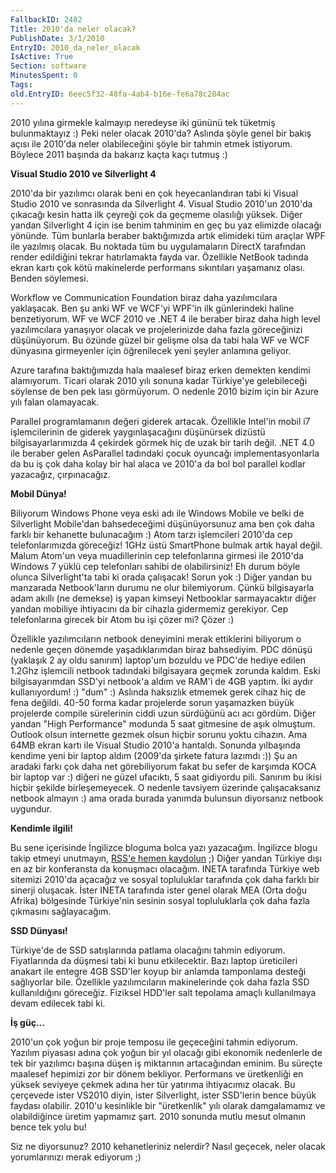 ```yaml
---
FallbackID: 2482
Title: 2010'da neler olacak?
PublishDate: 3/1/2010
EntryID: 2010_da_neler_olacak
IsActive: True
Section: software
MinutesSpent: 0
Tags: 
old.EntryID: 6eec5f32-48fa-4ab4-b16e-fe6a78c284ac
---
```

2010 yılına girmekle kalmayıp neredeyse iki gününü tek tüketmiş
bulunmaktayız :) Peki neler olacak 2010'da? Aslında şöyle genel bir
bakış açısı ile 2010'da neler olabileceğini şöyle bir tahmin etmek
istiyorum. Böylece 2011 başında da bakarız kaçta kaçı tutmuş :)

**Visual Studio 2010 ve Silverlight 4**

2010'da bir yazılımcı olarak beni en çok heyecanlandıran tabi ki Visual
Studio 2010 ve sonrasında da Silverlight 4. Visual Studio 2010'un
2010'da çıkacağı kesin hatta ilk çeyreği çok da geçmeme olasılığı
yüksek. Diğer yandan Silverlight 4 için ise benim tahminim en geç bu yaz
elimizde olacağı yönünde. Tüm bunlarla beraber baktığımızda artık
elimideki tüm araçlar WPF ile yazılmış olacak. Bu noktada tüm bu
uygulamaların DirectX tarafından render edildiğini tekrar hatırlamakta
fayda var. Özellikle NetBook tadında ekran kartı çok kötü makinelerde
performans sıkıntıları yaşamanız olası. Benden söylemesi.

Workflow ve Communication Foundation biraz daha yazılımcılara
yaklaşacak. Ben şu anki WF ve WCF'yi WPF'in ilk günlerindeki haline
benzetiyorum. WF ve WCF 2010 ve .NET 4 ile beraber biraz daha high level
yazılımcılara yanaşıyor olacak ve projelerinizde daha fazla göreceğinizi
düşünüyorum. Bu özünde güzel bir gelişme olsa da tabi hala WF ve WCF
dünyasına girmeyenler için öğrenilecek yeni şeyler anlamına geliyor.

Azure tarafına baktığımızda hala maalesef biraz erken demekten kendimi
alamıyorum. Ticari olarak 2010 yılı sonuna kadar Türkiye'ye gelebileceği
söylense de ben pek lası görmüyorum. O nedenle 2010 bizim için bir Azure
yılı falan olamayacak.

Parallel programlamanın değeri giderek artacak. Özellikle Intel'in mobil
i7 işlemcilerinin de giderek yaygınlaşacağını düşünürsek dizüstü
bilgisayarlarımızda 4 çekirdek görmek hiç de uzak bir tarih değil. .NET
4.0 ile beraber gelen AsParallel tadındaki çocuk oyuncağı
implementasyonlarla da bu iş çok daha kolay bir hal alaca ve 2010'a da
bol bol parallel kodlar yazacağız, çırpınacağız.

**Mobil Dünya!**

Biliyorum Windows Phone veya eski adı ile Windows Mobile ve belki de
Silverlight Mobile'dan bahsedeceğimi düşünüyorsunuz ama ben çok daha
farklı bir kehanette bulunacağım :) Atom tarzı işlemcileri 2010'da cep
telefonlarımızda göreceğiz! 1GHz üstü SmartPhone bulmak artık hayal
değil. Malum Atom'un veya muadillerinin cep telefonlarına girmesi ile
2010'da Windows 7 yüklü cep telefonları sahibi de olabilirsiniz! Eh
durum böyle olunca Silverlight'ta tabi ki orada çalışacak! Sorun yok :)
Diğer yandan bu manzarada Netbook'ların durumu ne olur bilemiyorum.
Çünkü bilgisayarla adam akıllı (ne demekse) iş yapan kimseyi Netbooklar
sarmayacaktır diğer yandan mobiliye ihtiyacını da bir cihazla gidermemiz
gerekiyor. Cep telefonlarına girecek bir Atom bu işi çözer mi? Çözer :)

Özellikle yazılımcıların netbook deneyimini merak ettiklerini biliyorum
o nedenle geçen dönemde yaşadıklarımdan biraz bahsediyim. PDC dönüşü
(yaklaşık 2 ay oldu sanırım) laptop'um bozuldu ve PDC'de hediye edilen
1.2Ghz işlemcili netbook tadındaki bilgisayara geçmek zorunda kaldım.
Eski bilgisayarımdan SSD'yi netbook'a aldım ve RAM'i de 4GB yaptım. İki
aydır kullanıyordum! :) "dum" :) Aslında haksızlık etmemek gerek cihaz
hiç de fena değildi. 40-50 forma kadar projelerde sorun yaşamazken büyük
projelerde compile sürelerinin ciddi uzun sürdüğünü acı acı gördüm.
Diğer yandan "High Performance" modunda 5 saat gitmesine de aşık
olmuştum. Outlook olsun internette gezmek olsun hiçbir sorunu yoktu
cihazın. Ama 64MB ekran kartı ile Visual Studio 2010'a hantaldı. Sonunda
yılbaşında kendime yeni bir laptop aldım (2009'da şirkete fatura lazımdı
:)) Şu an aradaki farkı çok daha net görebiliyorum fakat bu sefer de
karşımda KOCA bir laptop var :) diğeri ne güzel ufacıktı, 5 saat
gidiyordu pili. Sanırım bu ikisi hiçbir şekilde birleşemeyecek. O
nedenle tavsiyem üzerinde çalışacaksanız netbook almayın :) ama orada
burada yanımda bulunsun diyorsanız netbook uygundur.

**Kendimle ilgili!**

Bu sene içerisinde İngilizce bloguma bolca yazı yazacağım. İngilizce
blogu takip etmeyi unutmayın, [RSS'e hemen
kaydolun](http://feeds.feedburner.com/daronyondem_en) ;) Diğer yandan
Türkiye dışı en az bir konferansta da konuşmacı olacağım. INETA
tarafında Türkiye web sitemizi 2010'da açacağız ve sosyal topluluklar
tarafında çok daha farklı bir sinerji oluşacak. İster INETA tarafında
ister genel olarak MEA (Orta doğu Afrika) bölgesinde Türkiye'nin sesinin
sosyal topluluklarla çok daha fazla çıkmasını sağlayacağım.

**SSD Dünyası!**

Türkiye'de de SSD satışlarında patlama olacağını tahmin ediyorum.
Fiyatlarında da düşmesi tabi ki bunu etkilecektir. Bazı laptop
üreticileri anakart ile entegre 4GB SSD'ler koyup bir anlamda tamponlama
desteği sağlıyorlar bile. Özellikle yazılımcıların makinelerinde çok
daha fazla SSD kullanıldığını göreceğiz. Fiziksel HDD'ler salt tepolama
amaçlı kullanılmaya devam edilecek tabi ki.

**İş güç...**

2010'un çok yoğun bir proje temposu ile geçeceğini tahmin ediyorum.
Yazılım piyasası adına çok yoğun bir yıl olacağı gibi ekonomik
nedenlerle de tek bir yazılımcı başına düşen iş miktarının artacağından
eminim. Bu süreçte maalesef hepimizi zor bir dönem bekliyor. Performans
ve üretkenliği en yüksek seviyeye çekmek adına her tür yatırıma
ihtiyacımız olacak. Bu çerçevede ister VS2010 diyin, ister Silverlight,
ister SSD'lerin bence büyük faydası olabilir. 2010'u kesinlikle bir
"üretkenlik" yılı olarak damgalamamız ve olabildiğince üretim yapmamız
şart. 2010 sonunda mutlu mesut olmanın bence tek yolu bu!

Siz ne diyorsunuz? 2010 kehanetleriniz nelerdir? Nasıl geçecek, neler
olacak yorumlarınızı merak ediyorum ;)


